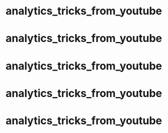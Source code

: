 # analytics_tricks_from_youtube
# analytics_tricks_from_youtube
# analytics_tricks_from_youtube
# analytics_tricks_from_youtube
# analytics_tricks_from_youtube
